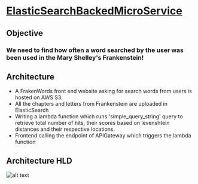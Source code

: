 # [ElasticSearchBackedMicroService](http://franken-search-998065281595.s3-website-us-east-1.amazonaws.com/)
## Objective
### We need to find how often a word searched by the user was been used in the Mary Shelley's Frankenstein!

## Architecture
* A FrakenWords front end website asking for search words from users is hosted on AWS S3.
* All the chapters and letters from Frankenstein are uploaded in ElasticSearch
* Writing a lambda function which runs 'simple_query_string' query to retrieve total number of hits, their scores based on levenshtein distances and their respective locations.
* Frontend calling the endpoint of APIGateway which triggers the lambda function

## Architecture HLD
![alt text](https://github.com/Rajeshwarchennam/ElasticSearch/blob/master/ElasticSearchBackedMicroService.png)